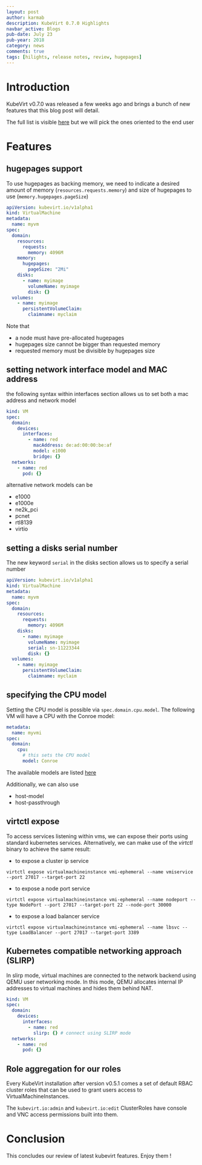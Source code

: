 ```yaml
---
layout: post
author: karmab
description: KubeVirt 0.7.0 Highlights
navbar_active: Blogs
pub-date: July 23
pub-year: 2018
category: news
comments: true
tags: [hilights, release notes, review, hugepages]
---
```


# Introduction

KubeVirt v0.7.0 was released a few weeks ago and brings a bunch of new features that this blog post will detail.

The full list is visible [here](https://github.com/kubevirt/kubevirt/releases/tag/v0.7.0) but we will pick the ones oriented to the end user

# Features

## hugepages support

To use hugepages as backing memory, we need to indicate a desired amount of memory (`resources.requests.memory`) and size of hugepages to use (`memory.hugepages.pageSize`)

```yaml
apiVersion: kubevirt.io/v1alpha1
kind: VirtualMachine
metadata:
  name: myvm
spec:
  domain:
    resources:
      requests:
        memory: 4096M
    memory:
      hugepages:
        pageSize: "2Mi"
    disks:
      - name: myimage
        volumeName: myimage
        disk: {}
  volumes:
    - name: myimage
      persistentVolumeClaim:
        claimname: myclaim
```

Note that

- a node must have pre-allocated hugepages
- hugepages size cannot be bigger than requested memory
- requested memory must be divisible by hugepages size

## setting network interface model and MAC address

the following syntax within interfaces section allows us to set both a mac address and network model

```yaml
kind: VM
spec:
  domain:
    devices:
      interfaces:
        - name: red
          macAddress: de:ad:00:00:be:af
          model: e1000
          bridge: {}
  networks:
    - name: red
      pod: {}
```

alternative network models can be

- e1000
- e1000e
- ne2k_pci
- pcnet
- rtl8139
- virtio

## setting a disks serial number

The new keyword `serial` in the disks section allows us to specify a serial number

```yaml
apiVersion: kubevirt.io/v1alpha1
kind: VirtualMachine
metadata:
  name: myvm
spec:
  domain:
    resources:
      requests:
        memory: 4096M
    disks:
      - name: myimage
        volumeName: myimage
        serial: sn-11223344
        disk: {}
  volumes:
    - name: myimage
      persistentVolumeClaim:
        claimname: myclaim
```

## specifying the CPU model

Setting the CPU model is possible via `spec.domain.cpu.model`. The following VM will have a CPU with the Conroe model:

```yaml
metadata:
  name: myvmi
spec:
  domain:
    cpu:
      # this sets the CPU model
      model: Conroe
```

The available models are listed [here](https://github.com/libvirt/libvirt/blob/master/src/cpu_map)

Additionally, we can also use

- host-model
- host-passthrough

## virtctl expose

To access services listening within vms, we can expose their ports using standard kubernetes services. Alternatively, we can make use of the _virtctl_ binary to achieve the same result:

- to expose a cluster ip service

```
virtctl expose virtualmachineinstance vmi-ephemeral --name vmiservice --port 27017 --target-port 22
```

- to expose a node port service

```
virtctl expose virtualmachineinstance vmi-ephemeral --name nodeport --type NodePort --port 27017 --target-port 22 --node-port 30000
```

- to expose a load balancer service

```
virtctl expose virtualmachineinstance vmi-ephemeral --name lbsvc --type LoadBalancer --port 27017 --target-port 3389
```

## Kubernetes compatible networking approach (SLIRP)

In slirp mode, virtual machines are connected to the network backend using QEMU user networking mode. In this mode, QEMU allocates internal IP addresses to virtual machines and hides them behind NAT.

```yaml
kind: VM
spec:
  domain:
    devices:
      interfaces:
        - name: red
          slirp: {} # connect using SLIRP mode
  networks:
    - name: red
      pod: {}
```

## Role aggregation for our roles

Every KubeVirt installation after version v0.5.1 comes a set of default RBAC cluster roles that can be used to grant users access to VirtualMachineInstances.

The `kubevirt.io:admin` and `kubevirt.io:edit` ClusterRoles have console and VNC access permissions built into them.

# Conclusion

This concludes our review of latest kubevirt features. Enjoy them !
